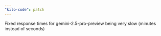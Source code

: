 ```yaml
---
"kilo-code": patch
---
```


Fixed response times for gemini-2.5-pro-preview being very slow (minutes instead of seconds)
